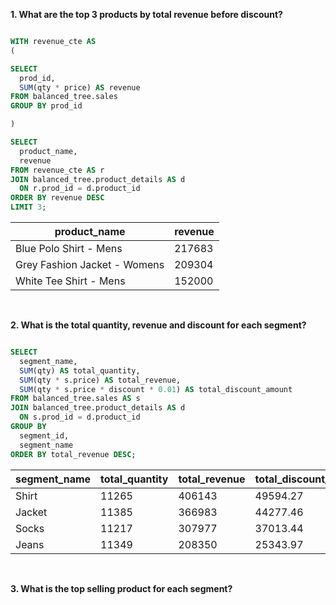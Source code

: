 **1. What are the top 3 products by total revenue before discount?**

````sql

WITH revenue_cte AS
(

SELECT
  prod_id,
  SUM(qty * price) AS revenue
FROM balanced_tree.sales
GROUP BY prod_id

)

SELECT 
  product_name,
  revenue
FROM revenue_cte AS r
JOIN balanced_tree.product_details AS d
  ON r.prod_id = d.product_id
ORDER BY revenue DESC
LIMIT 3;

````

| product_name                 | revenue |
| ---------------------------- | ------- |
| Blue Polo Shirt - Mens       | 217683  |
| Grey Fashion Jacket - Womens | 209304  |
| White Tee Shirt - Mens       | 152000  |

<br/>

**2. What is the total quantity, revenue and discount for each segment?**

````sql

SELECT
  segment_name,
  SUM(qty) AS total_quantity,
  SUM(qty * s.price) AS total_revenue,
  SUM(qty * s.price * discount * 0.01) AS total_discount_amount
FROM balanced_tree.sales AS s
JOIN balanced_tree.product_details AS d
  ON s.prod_id = d.product_id
GROUP BY 
  segment_id,
  segment_name
ORDER BY total_revenue DESC;

````

| segment_name | total_quantity | total_revenue | total_discount_amount |
| ------------ | -------------- | ------------- | --------------------- |
| Shirt        | 11265          | 406143        | 49594.27              |
| Jacket       | 11385          | 366983        | 44277.46              |
| Socks        | 11217          | 307977        | 37013.44              |
| Jeans        | 11349          | 208350        | 25343.97              |

<br/>

**3. What is the top selling product for each segment?**

````sql

````
